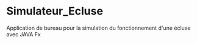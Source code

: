 # Simulateur_Ecluse
Application de bureau pour la simulation du fonctionnement d'une écluse avec JAVA Fx
